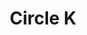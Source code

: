 ---
title: "Circle K"
url: /cartersville/circle-k-joe-frank-harris-parkway-southeast/
shop: convenience
---